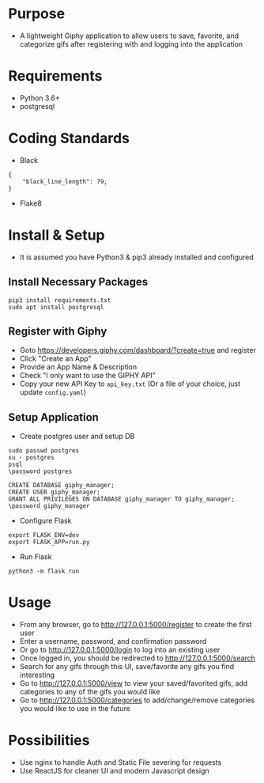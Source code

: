 # Purpose
* A lightweight Giphy application to allow users to save, favorite, and categorize gifs after registering with and logging into the application


# Requirements
* Python 3.6+
* postgresql


# Coding Standards
* Black
```
{
    "black_line_length": 79,
}
```
* Flake8


# Install & Setup
* It is assumed you have Python3 & pip3 already installed and configured

## Install Necessary Packages
```
pip3 install requirements.txt
sudo apt install postgresql
```

## Register with Giphy
* Goto https://developers.giphy.com/dashboard/?create=true and register
* Click "Create an App"
* Provide an App Name & Description
* Check "I only want to use the GIPHY API"
* Copy your new API Key to `api_key.txt` (Or a file of your choice, just update `config.yaml`)


## Setup Application
* Create postgres user and setup DB
```
sudo passwd postgres
su - postgres
psql
\password postgres

CREATE DATABASE giphy_manager;
CREATE USER giphy_manager;
GRANT ALL PRIVILEGES ON DATABASE giphy_manager TO giphy_manager;
\password giphy_manager
```
* Configure Flask
```
export FLASK_ENV=dev
export FLASK_APP=run.py
```
* Run Flask
```
python3 -m flask run
```

# Usage
* From any browser, go to http://127.0.0.1:5000/register to create the first user
* Enter a username, password, and confirmation password
* Or go to http://127.0.0.1:5000/login to log into an existing user
* Once logged in, you should be redirected to http://127.0.0.1:5000/search
* Search for any gifs through this UI, save/favorite any gifs you find interesting
* Go to http://127.0.0.1:5000/view to view your saved/favorited gifs, add categories to any of the gifs you would like
* Go to http://127.0.0.1:5000/categories to add/change/remove categories you would like to use in the future


# Possibilities
* Use nginx to handle Auth and Static File severing for requests
* Use ReactJS for cleaner UI and modern Javascript design

